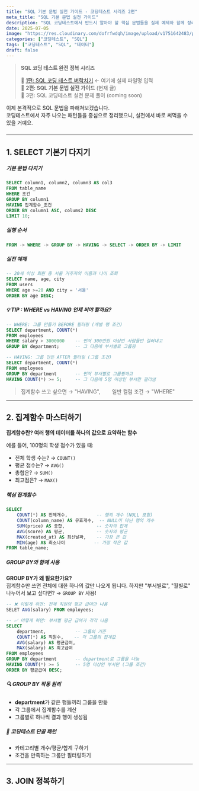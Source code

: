 ```yaml
---
title: "SQL 기본 문법 실전 가이드 - 코딩테스트 시리즈 2편"
meta_title: "SQL 기본 문법 실전 가이드"
description: "SQL 코딩테스트에서 반드시 알아야 할 핵심 문법들을 실제 예제와 함께 정리했습니다. SELECT부터 JOIN, 윈도우 함수까지 실전 중심으로 설명합니다."
date: 2025-07-05
image: "https://res.cloudinary.com/dofrfwdqh/image/upload/v1751642483/post-3-thumbnail.png"
categories: ["코딩테스트", "SQL"]
tags: ["코딩테스트", "SQL", "데이터"]
draft: false
---
```

> **SQL 코딩 테스트 완전 정복 시리즈**
> 
> 📌 [1편: SQL 코딩 테스트 벼락치기](/sql-codeing-test) ← 여기에 실제 파일명 입력  
> 📖 **2편: SQL 기본 문법 실전 가이드** (현재 글)  
> 🚀 3편: SQL 코딩테스트 실전 문제 풀이 (coming soon)

이제 본격적으로 SQL 문법을 파해쳐보겠습니다. <br/> 코딩테스트에서 자주 나오는 패턴들을 중심으로 정리했으니, 실전에서 바로 써먹을 수 있을 거예요.
<h5 h5 class="mt-12 mb-0 text-lg"> </h5>

---

## 1. SELECT 기본기 다지기
<h5 class="mt-5 mb-0">기본 문법 다지기</h5>

```sql
SELECT column1, column2, column3 AS col3
FROM table_name
WHERE 조건
GROUP BY column1
HAVING 집계함수_조건
ORDER BY column1 ASC, colums2 DESC
LIMIT 10;
```

<h5 h5 class="mt-12 mb-0">실행 순서</h5>

```sql
FROM -> WHERE -> GROUP BY -> HAVING -> SELECT -> ORDER BY -> LIMIT
```

<h5 h5 class="mt-12 mb-0">실전 예제</h5>

```sql
-- 20세 이상 회원 중 서울 거주자의 이름과 나이 조회
SELECT name, age, city
FROM users
WHERE age >=20 AND city = '서울'
ORDER BY age DESC;
```

<h5 class="mt-12 mb-0 text-lg">💡 TIP : WHERE vs HAVING 언제 써야 할까요?</h5>

```sql
-- WHERE: 그룹 만들기 BEFORE 필터링 (개별 행 조건)
SELECT department, COUNT(*)
FROM employees  
WHERE salary > 3000000    -- 먼저 300만원 이상인 사람들만 걸러내고
GROUP BY department;      -- 그 다음에 부서별로 그룹핑

-- HAVING: 그룹 만든 AFTER 필터링 (그룹 조건)
SELECT department, COUNT(*)
FROM employees
GROUP BY department       -- 먼저 부서별로 그룹핑하고  
HAVING COUNT(*) >= 5;     -- 그 다음에 5명 이상인 부서만 걸러냄
```

>집계함수 쓰고 싶으면 → "HAVING", &nbsp;&nbsp;&nbsp;&nbsp;&nbsp;&nbsp; 일반 컬럼 조건 → "WHERE"


---
## 2. 집계함수 마스터하기

**집계함수란? 여러 행의 데이터를 하나의 값으로 요약하는 함수**

예를 들어, 100명의 학생 점수가 있을 때:
- 전체 학생 수는? → `COUNT()` 
- 평균 점수는? → `AVG()`
- 총합은? → `SUM()`
- 최고점은? → `MAX()`

<h5 class="mt-12 mb-0">핵심 집계함수</h5>

```sql
SELECT 
    COUNT(*) AS 전체개수,           -- 행의 개수 (NULL 포함)
    COUNT(column_name) AS 유효개수,  -- NULL이 아닌 행의 개수
    SUM(price) AS 총합,            -- 숫자의 합계
    AVG(score) AS 평균,            -- 숫자의 평균
    MAX(created_at) AS 최신날짜,    -- 가장 큰 값
    MIN(age) AS 최소나이           -- 가장 작은 값
FROM table_name;
```

<h5 class="mt-12 mb-0">GROUP BY와 함께 사용</h5>

**GROUP BY가 왜 필요한가요?** <br/>
집계함수만 쓰면 전체에 대한 하나의 값만 나오게 됩니다.
하지만 "부서별로", "월별로" 나누어서 보고 싶다면? → `GROUP BY` 사용!

```sql
-- ❌ 이렇게 하면: 전체 직원의 평균 급여만 나옴
SELET AVG(salary) FROM employees;

-- ✅ 이렇게 하면: 부서별 평균 급여가 각각 나옴
SELECT 
    department,           -- 그룹의 기준
    COUNT(*) AS 직원수,    -- 각 그룹의 집계값
    AVG(salary) AS 평균급여,
    MAX(salary) AS 최고급여
FROM employees
GROUP BY department       -- department로 그룹을 나눔
HAVING COUNT(*) >= 5      -- 5명 이상인 부서만 (그룹 조건)
ORDER BY 평균급여 DESC;
```

<h5 class="mt-12 mb-0">🔍 GROUP BY 작동 원리</h5>

- **department**가 같은 행들끼리 그룹을 만듦
- 각 그룹에서 집계함수를 계산
- 그룹별로 하나씩 결과 행이 생성됨

<h5 class="mt-12 mb-0">🎯 코딩테스트 단골 패턴</h5>

- 카테고리별 개수/평균/합계 구하기
- 조건을 만족하는 그룹만 필터링하기

---

## 3. JOIN 정복하기
